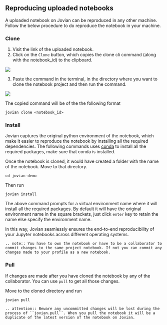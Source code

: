 ## Reproducing uploaded notebooks

A uploaded notebook on Jovian can be reproduced in any other machine. Follow the below procedure to do reproduce the notebook in your machine.

### Clone

1. Visit the link of the uploaded notebook.
2. Click on the `Clone` button, which copies the clone cli command (along with the notebook_id) to the clipboard.

<img src="https://imgur.com/lGBi6iG.gif" class="screenshot">

3. Paste the command in the terminal, in the directory where you want to clone the notebook project and then run the command.

<img src="https://imgur.com/gGn59Iu.gif" class="screenshot">

The copied command will be of the the following format

```
jovian clone <notebook_id>
```

### Install

Jovian captures the original python environment of the notebook, which make it easier to reproduce the notebook by installing all the required dependencies.
The following commands uses [conda](https://conda.io) to install all the required packages, make sure that conda is installed.

Once the notebook is cloned, it would have created a folder with the name of the notebook. Move to that directory.

```
cd jovian-demo
```

Then run

```
jovian install
```

The above command prompts for a virtual environment name where it will install all the required packages. By default it will have the original environment name in the square brackets, just click `enter` key to retain the name else specify the environment name.

<!-- **TODO-SB: GIF for Change directory after clone and then jovian install** -->

In this way, Jovian seamlessly ensures the end-to-end reproducibility of your Jupyter notebooks across different operating systems.

```eval_rst
.. note:: You have to own the notebook or have to be a collaborator to commit changes to the same project notebook. If not you can commit any changes made to your profile as a new notebook.
```

### Pull

If changes are made after you have cloned the notebook by any of the collaborator.
You can use `pull` to get all those changes.

Move to the cloned directory and run

```
jovian pull
```

<!-- **TODO-SB: GIF to change directory to a cloned directory and use jovian pull** -->

```eval_rst
.. attention:: Beware any uncommitted changes will be lost during the process of ``jovian.pull``. When you pull the notebook it will be a duplicate of the latest version of the notebook on Jovian.
```
